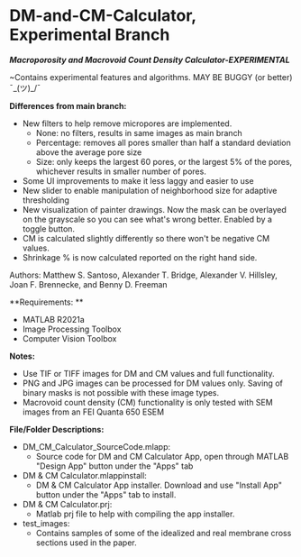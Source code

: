 # DM-and-CM-Calculator, Experimental Branch
***Macroporosity and Macrovoid Count Density Calculator-EXPERIMENTAL***

~Contains experimental features and algorithms. MAY BE BUGGY (or better) ¯\_(ツ)_/¯

**Differences from main branch:**
- New filters to help remove micropores are implemented. 
	- None: no filters, results in same images as main branch
	- Percentage: removes all pores smaller than half a standard deviation above the average pore size
	- Size: only keeps the largest 60 pores, or the largest 5% of the pores, whichever results in smaller number of pores. 
- Some UI improvements to make it less laggy and easier to use
- New slider to enable manipulation of neighborhood size for adaptive thresholding
- New visualization of painter drawings. Now the mask can be overlayed on the grayscale so you can see what's wrong better. Enabled by a toggle button.
- CM is calculated slightly differently so there won't be negative CM values.
- Shrinkage % is now calculated reported on the right hand side. 

Authors: Matthew S. Santoso, Alexander T. Bridge, Alexander V. Hillsley, Joan F. Brennecke, and Benny D. Freeman

**Requirements: **
- MATLAB R2021a
- Image Processing Toolbox
- Computer Vision Toolbox

**Notes:**
- Use TIF or TIFF images for DM and CM values and full functionality.
- PNG and JPG images can be processed for DM values only. Saving of binary masks is not possible with these image types.
- Macrovoid count density (CM) functionality is only tested with SEM images from an FEI Quanta 650 ESEM

**File/Folder Descriptions:**
- DM_CM_Calculator_SourceCode.mlapp:
  - Source code for DM and CM Calculator App, open through MATLAB "Design App" button under the "Apps" tab
- DM & CM Calculator.mlappinstall:
  - DM & CM Calculator App installer. Download and use "Install App" button under the "Apps" tab to install.
- DM & CM Calculator.prj:
  - Matlab prj file to help with compiling the app installer.
- test_images:
  - Contains samples of some of the idealized and real membrane cross sections used in the paper.
